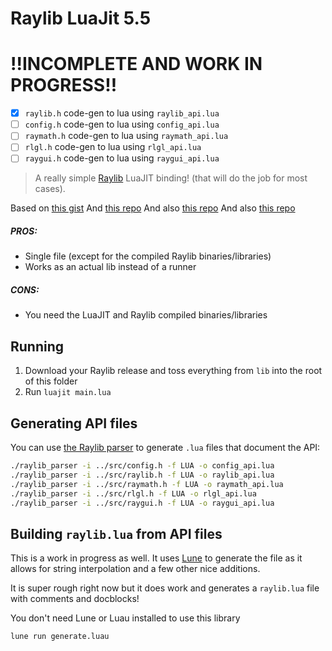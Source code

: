 Raylib LuaJit 5.5
=================

# !!INCOMPLETE AND WORK IN PROGRESS!!

- [x] `raylib.h` code-gen to lua using `raylib_api.lua`
- [ ] `config.h` code-gen to lua using `config_api.lua`
- [ ] `raymath.h` code-gen to lua using `raymath_api.lua`
- [ ] `rlgl.h` code-gen to lua using `rlgl_api.lua`
- [ ] `raygui.h` code-gen to lua using `raygui_api.lua`

> A really simple [Raylib](https://www.raylib.com) LuaJIT binding! (that will do the job for most cases).

Based on [this gist](https://gist.github.com/alexander-matz/f8ee4eb9fdf676203d70c1e5e329a6ec)
And [this repo](https://github.com/darltrash/raylib-luajit/)
And also [this repo](https://github.com/RequiemSouls/raylua)
And also [this repo](https://github.com/temperlang/temper-raylib/tree/main/vendor/raylib-luajit)

##### PROS:

- Single file (except for the compiled Raylib binaries/libraries)
- Works as an actual lib instead of a runner

##### CONS:

- You need the LuaJIT and Raylib compiled binaries/libraries

## Running

1. Download your Raylib release and toss everything from `lib` into the root of this folder
1. Run `luajit main.lua`

## Generating API files

You can use [the Raylib parser](https://github.com/raysan5/raylib/tree/master/parser) to generate `.lua` files that document the API:

```sh
./raylib_parser -i ../src/config.h -f LUA -o config_api.lua
./raylib_parser -i ../src/raylib.h -f LUA -o raylib_api.lua
./raylib_parser -i ../src/raymath.h -f LUA -o raymath_api.lua
./raylib_parser -i ../src/rlgl.h -f LUA -o rlgl_api.lua
./raylib_parser -i ../src/raygui.h -f LUA -o raygui_api.lua
```

## Building `raylib.lua` from API files

This is a work in progress as well. It uses [Lune](https://lune-org.github.io/docs) to generate the file as it allows for string interpolation and a few other nice additions.

It is super rough right now but it does work and generates a `raylib.lua` file with comments and docblocks!

You don't need Lune or Luau installed to use this library

```sh
lune run generate.luau
```